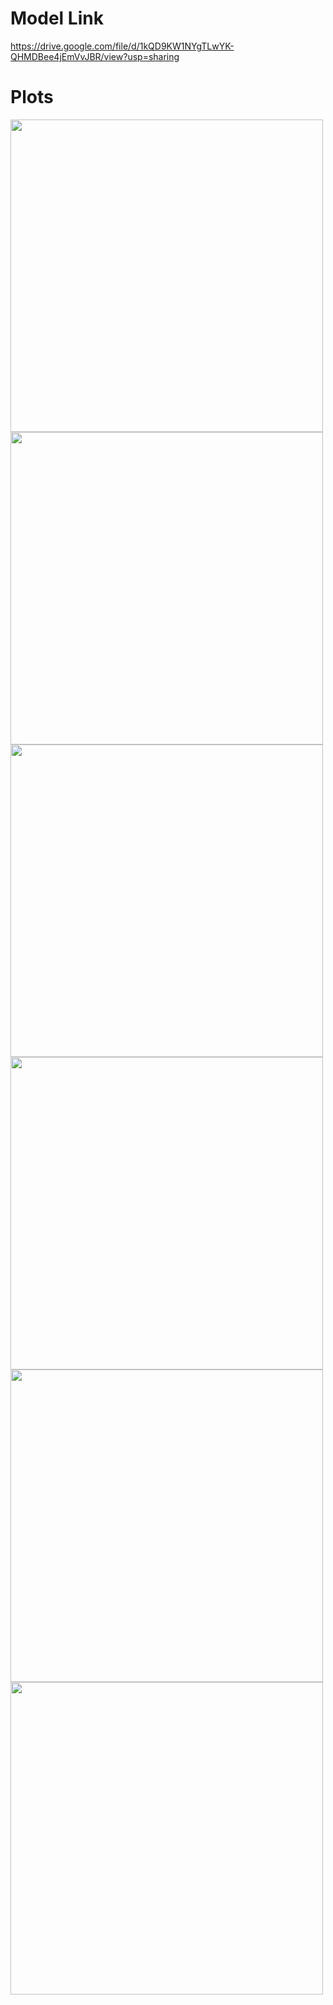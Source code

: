 # Model Link 

https://drive.google.com/file/d/1kQD9KW1NYgTLwYK-QHMDBee4jEmVvJBR/view?usp=sharing

# Plots 

<div style="display: flex; flex-wrap: wrap;">
  <img src="https://github.com/parthivdholaria/NLP-Project-24/blob/Shreyas/ERC/ERC_Conversational_Level/plots/macro_f1_train.png" width="500" />
  <img src="https://github.com/parthivdholaria/NLP-Project-24/blob/Shreyas/ERC/ERC_Conversational_Level/plots/macro_f1_val.png" width="500" />
</div>
<div style="display: flex; flex-wrap: wrap;">
  <img src="https://github.com/parthivdholaria/NLP-Project-24/blob/Shreyas/ERC/ERC_Conversational_Level/plots/train_loss.png" width="500" />
  <img src="https://github.com/parthivdholaria/NLP-Project-24/blob/Shreyas/ERC/ERC_Conversational_Level/plots/val_loss.png" width="500" />
</div>
<div style="display: flex; flex-wrap: wrap;">
  <img src="https://github.com/parthivdholaria/NLP-Project-24/blob/Shreyas/ERC/ERC_Conversational_Level/plots/weigthed_f1_train.png" width="500" />
  <img src="https://github.com/parthivdholaria/NLP-Project-24/blob/Shreyas/ERC/ERC_Conversational_Level/plots/weigthed_f1_val.png" width="500" />
</div>
